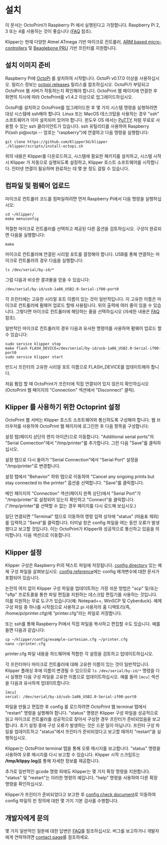 # 설치

이 문서는 OctoPrint가 Raspberry Pi 에서 실행된다고 가정합니다. Raspberry Pi 2, 3 또는 4를 사용하는 것이 좋습니다 ([FAQ](FAQ.md#Raspberry-Pi-3-이외의-다른-기기에서-Klipper를-실행할-수-있습니까) 참조).

Klipper는 현재 다양한 Atmel ATmega 기반 마이크로 컨트롤러, [ARM based micro-controllers](Features.md#step-benchmarks) 및 [Beaglebone PRU](beaglebone.md) 기반 프린터를 지원합니다.

## 설치 이미지 준비

Raspberry Pi에 [OctoPi](https://github.com/guysoft/OctoPi) 를 설치하여 시작합니다. OctoPi v0.17.0 이상을 사용하십시오. 릴리스 정보는 [octopi releases](https://github.com/guysoft/OctoPi/releases) 릴리스를 참조하십시오. OctoPi가 부팅되고 OctoPrint 웹 서버가 작동하는지 확인해야 합니다. OctoPrint 웹 페이지에 연결한 후 화면의 지시에 따라 OctoPrint를 v1.4.2 이상으로 업그레이드하십시오.

OctoPi를 설치하고 OctoPrint를 업그레이드한 후 몇 가지 시스템 명령을 실행하려면 대상 시스템에 ssh해야 합니다. Linux 또는 MacOS 데스크탑을 사용하는 경우 "ssh" 소프트웨어가 이미 설치되어 있어야 합니다. 윈도우 OS 에서는 [PuTTY](https://www.chiark.greenend.org.uk/~sgtatham/putty/) 처럼 무료로 사용할 수 있는 ssh 클라이언트가 있습니다. ssh 유틸리티를 사용하여 Raspberry Pi(ssh pi@octpi -- 암호는 "raspberry")에 연결하고 다음 명령을 실행합니다:

```
git clone https://github.com/Klipper3d/klipper
./klipper/scripts/install-octopi.sh
```

위의 내용은 Klipper를 다운로드하고, 시스템에 필요한 패키지를 설치하고, 시스템 시작 시 Klipper 가 자동으로 실행되도록 설정하고, Klipper 호스트 소프트웨어를 시작합니다. 인터넷 연결이 필요하며 완료하는 데 몇 분 정도 걸릴 수 있습니다.

## 컴파일 및 펌웨어 업로드

마이크로 컨트롤러 코드를 컴파일하려면 먼저 Raspberry Pi에서 다음 명령을 실행하십시오:

```
cd ~/klipper/
make menuconfig
```

적절한 마이크로 컨트롤러를 선택하고 제공된 다른 옵션을 검토하십시오. 구성이 완료되면 다음을 실행합니다:

```
make
```

마이크로 컨트롤러에 연결된 시리얼 포트를 결정해야 합니다. USB를 통해 연결하는 마이크로 컨트롤러의 경우 다음을 실행합니다:

```
ls /dev/serial/by-id/*
```

그럼 다음과 비슷한 결과물을 얻을 수 있습니다:

```
/dev/serial/by-id/usb-1a86_USB2.0-Serial-if00-port0
```

각 프린터에는 고유한 시리얼 포트 이름이 있는 것이 일반적입니다. 이 고유한 이름은 마이크로 컨트롤러에 펌웨어 업로드 할때 사용됩니다. 위의 출력에 여러 줄이 있을 수 있습니다. 그렇다면 마이크로 컨트롤러에 해당하는 줄을 선택하십시오 (자세한 내용은 [FAQ](내-시리얼-포트는-어디에-있습니까) 참조).

일반적인 마이크로 컨트롤러의 경우 다음과 유사한 명령어를 사용하여 펌웨어 업로드 할 수 있습니다:

```
sudo service klipper stop
make flash FLASH_DEVICE=/dev/serial/by-id/usb-1a86_USB2.0-Serial-if00-port0
sudo service klipper start
```

반드시 프린터의 고유한 시리얼 포트 이름으로 FLASH_DEVICE를 업데이트해야 합니다.

처음 펌업 할 때 OctoPrint가 프린터에 직접 연결되어 있지 않은지 확인하십시오 (OctoPrint 웹 페이지의 "Connection" 섹션에서 "Disconnect" 클릭).

## Klipper 를 사용하기 위한 Octoprint 설정

OctoPrint 웹 서버는 Klipper 호스트 소프트웨어와 통신하도록 구성해야 합니다. 웹 브라우저를 사용하여 OctoPrint 웹 페이지에 로그인한 후 다음 항목을 구성합니다:

설정 탭(페이지 상단의 렌치 아이콘)으로 이동합니다. "Additional serial ports"의 "Serial Connection"에서 "/tmp/printer"를 추가합니다. 그런 다음 "Save"를 클릭하십시오.

설정 탭으로 다시 들어가 "Serial Connection"에서 "Serial Port" 설정을 "/tmp/printer"로 변경합니다.

설정 탭에서 "Behavior" 하위 탭으로 이동하여 "Cancel any ongoing prints but stay connected to the printer" 옵션을 선택합니다. "Save"를 클릭합니다.

메인 페이지의 "Connection" 섹션(페이지 왼쪽 상단)에서 "Serial Port"가 "/tmp/printer"로 설정되어 있는지 확인하고 "Connect"을 클릭합니다. ("/tmp/printer"를 선택할 수 없는 경우 페이지를 다시 로드해 보십시오.)

일단 연결되면 "Terminal" 탭으로 이동하여 명령 입력 상자에 "status" (따옴표 제외)를 입력하고 "Send"를 클릭합니다. 터미널 창은 config 파일을 여는 동안 오류가 발생했다고 보고할 것입니다. 이는 OctoPrint가 Klipper와 성공적으로 통신하고 있음을 의미합니다. 다음 섹션으로 이동합니다.

## Klipper 설정

Klipper 구성은 Raspberry Pi의 텍스트 파일에 저장됩니다. [config directory](../config/) 있는 예제 구성 파일을 살펴보십시오. [config reference](Config_Reference.md)에는 config 매개변수에 대한 문서가 포함되어 있습니다.

논란의 여지 없이 Klipper 구성 파일을 업데이트하는 가장 쉬운 방법은 "scp" 및/또는 "sftp" 프로토콜을 통한 파일 편집을 지원하는 데스크탑 편집기를 사용하는 것입니다. 이를 지원하는 무료 도구가 있습니다(예: Notepad++, WinSCP 및 Cyberduck). 예제 구성 파일 중 하나를 시작점으로 사용하고 pi 사용자의 홈 디렉토리(즉, /home/pi/printer.cfg)에 "printer.cfg"라는 파일로 저장합니다.

또는 ssh를 통해 Raspberry Pi에서 직접 파일을 복사하고 편집할 수도 있습니다. 예를 들면 다음과 같습니다:

```
cp ~/klipper/config/example-cartesian.cfg ~/printer.cfg
nano ~/printer.cfg
```

printer.cfg 파일 내용을 하드웨어에 적합한 각 설정을 검토하고 업데이트하십시오.

각 프린터마다 마이크로 컨트롤러에 대해 고유한 이름이 있는 것이 일반적입니다. Klipper 플래싱 후에 이름이 변경될 수 있으므로 `ls /dev/serial/by-id/*` 명령을 다시 실행한 다음 구성 파일을 고유한 이름으로 업데이트하십시오. 예를 들어 `[mcu]` 섹션을 다음과 유사하게 업데이트합니다:

```
[mcu]
serial: /dev/serial/by-id/usb-1a86_USB2.0-Serial-if00-port0
```

파일을 만들고 편집한 후 config 를 로드하려면 OctoPrint 웹 terminal 탭에서 "restart" 명령을 실행해야 합니다. "status" 명령은 Klipper 구성 파일을 성공적으로 읽고 마이크로 컨트롤러를 성공적으로 찾아서 구성한 경우 프린터가 준비되었음을 보고합니다. 초기 설정 중에 구성 오류가 발생하는 것은 드문 일이 아닙니다. 프린터 구성 파일을 업데이트하고 "status"에서 프린터가 준비되었다고 보고할 때까지 "restart"을 실행하십시오.

Klipper는 OctoPrint terminal 탭을 통해 오류 메시지를 보고합니다. "status" 명령을 사용하여 오류 메시지를 다시 보고할 수 있습니다. Klipper 시작 스크립트는 **/tmp/klippy.log**를 통해 자세한 정보를 제공합니다.

추가로 일반적인 gcode 명령 외에도 Klipper는 몇 가지 확장 명령을 지원합니다. "status" 및 "restart"는 이러한 명령의 예입니다. "help" 명령을 사용하여 다른 확장 명령을 확인하십시오.

Klipper가 프린터가 준비되었다고 보고한 후 [config check document](Config_checks.md)로 이동하여 config 파일의 핀 정의에 대한 몇 가지 기본 검사를 수행합니다.

## 개발자에게 문의

몇 가지 일반적인 질문에 대한 답변은 [FAQ](FAQ.md)를 참조하십시오. 버그를 보고하거나 개발자에게 연락하려면 [contact page](Contact.md)를 참조하세요.
